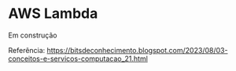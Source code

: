 # AWS Lambda

Em construção 

Referência: https://bitsdeconhecimento.blogspot.com/2023/08/03-conceitos-e-servicos-computacao_21.html
